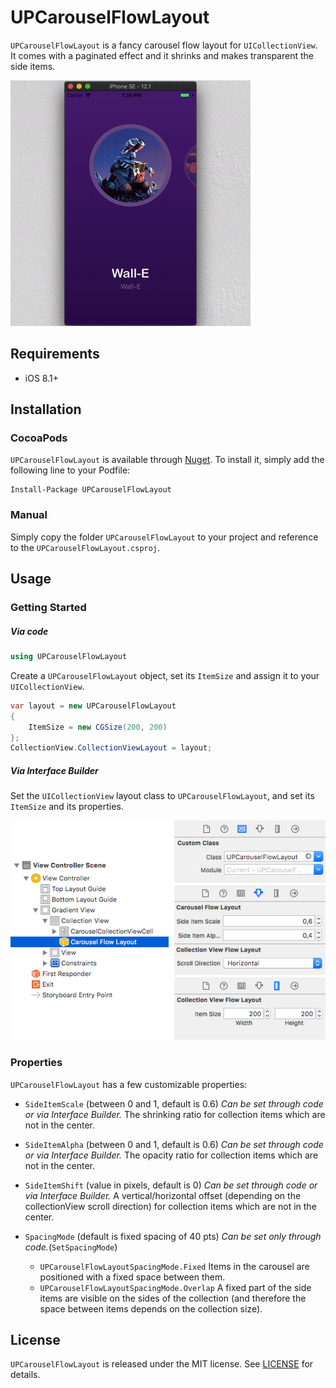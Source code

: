 UPCarouselFlowLayout
===============

`UPCarouselFlowLayout` is a fancy carousel flow layout for `UICollectionView`. It comes with a paginated effect and it shrinks and makes transparent the side items.

![demo](images/demo.gif)

## Requirements

- iOS 8.1+

## Installation

### CocoaPods

`UPCarouselFlowLayout` is available through [Nuget](http://nuget.org). To install
it, simply add the following line to your Podfile:

```
Install-Package UPCarouselFlowLayout
```

### Manual

Simply copy the folder `UPCarouselFlowLayout` to your project and reference to the `UPCarouselFlowLayout.csproj`.

## Usage

### Getting Started

##### Via code

```csharp
using UPCarouselFlowLayout
```

Create a `UPCarouselFlowLayout` object, set its `ItemSize` and assign it to your `UICollectionView`.

```csharp
var layout = new UPCarouselFlowLayout
{
    ItemSize = new CGSize(200, 200)
};
CollectionView.CollectionViewLayout = layout;
```

##### Via Interface Builder

Set the `UICollectionView` layout class to `UPCarouselFlowLayout`, and set its `ItemSize` and its properties.

![demo](images/ib_settings.png)

### Properties

`UPCarouselFlowLayout` has a few customizable properties:

* `SideItemScale` (between 0 and 1, default is 0.6)
*Can be set through code or via Interface Builder.*
The shrinking ratio for collection items which are not in the center.

* `SideItemAlpha` (between 0 and 1, default is 0.6)
*Can be set through code or via Interface Builder.*
The opacity ratio for collection items which are not in the center.

* `SideItemShift` (value in pixels, default is 0)
*Can be set through code or via Interface Builder.*
A vertical/horizontal offset (depending on the collectionView scroll direction) for collection items which are not in the center.

* `SpacingMode` (default is fixed spacing of 40 pts)
*Can be set only through code.*(`SetSpacingMode`)
  * `UPCarouselFlowLayoutSpacingMode.Fixed`
Items in the carousel are positioned with a fixed space between them.
  * `UPCarouselFlowLayoutSpacingMode.Overlap`
A fixed part of the side items are visible on the sides of the collection (and therefore the space between items depends on the collection size).


## License

`UPCarouselFlowLayout` is released under the MIT license.
See [LICENSE](./LICENSE) for details.

